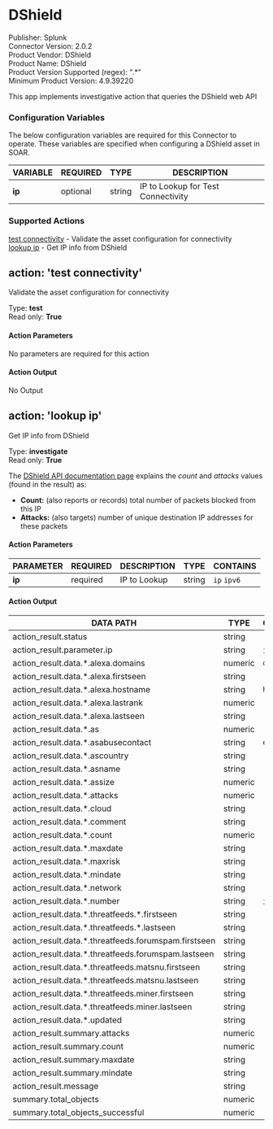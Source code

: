 [comment]: # "Auto-generated SOAR connector documentation"
# DShield

Publisher: Splunk  
Connector Version: 2\.0\.2  
Product Vendor: DShield  
Product Name: DShield  
Product Version Supported (regex): "\.\*"  
Minimum Product Version: 4\.9\.39220  

This app implements investigative action that queries the DShield web API

### Configuration Variables
The below configuration variables are required for this Connector to operate.  These variables are specified when configuring a DShield asset in SOAR.

VARIABLE | REQUIRED | TYPE | DESCRIPTION
-------- | -------- | ---- | -----------
**ip** |  optional  | string | IP to Lookup for Test Connectivity

### Supported Actions  
[test connectivity](#action-test-connectivity) - Validate the asset configuration for connectivity  
[lookup ip](#action-lookup-ip) - Get IP info from DShield  

## action: 'test connectivity'
Validate the asset configuration for connectivity

Type: **test**  
Read only: **True**

#### Action Parameters
No parameters are required for this action

#### Action Output
No Output  

## action: 'lookup ip'
Get IP info from DShield

Type: **investigate**  
Read only: **True**

The <a href="https\://isc\.sans\.edu/api/\#ip">DShield API documentation page</a> explains the <i>count</i> and <i>attacks</i> values \(found in the result\) as\:<ul><li><b>Count\:</b> \(also reports or records\) total number of packets blocked from this IP</li><li><b>Attacks\:</b> \(also targets\) number of unique destination IP addresses for these packets</li></ul>

#### Action Parameters
PARAMETER | REQUIRED | DESCRIPTION | TYPE | CONTAINS
--------- | -------- | ----------- | ---- | --------
**ip** |  required  | IP to Lookup | string |  `ip`  `ipv6` 

#### Action Output
DATA PATH | TYPE | CONTAINS
--------- | ---- | --------
action\_result\.status | string | 
action\_result\.parameter\.ip | string |  `ip`  `ipv6` 
action\_result\.data\.\*\.alexa\.domains | numeric |  `domain` 
action\_result\.data\.\*\.alexa\.firstseen | string | 
action\_result\.data\.\*\.alexa\.hostname | string |  `host name` 
action\_result\.data\.\*\.alexa\.lastrank | numeric | 
action\_result\.data\.\*\.alexa\.lastseen | string | 
action\_result\.data\.\*\.as | numeric | 
action\_result\.data\.\*\.asabusecontact | string |  `email` 
action\_result\.data\.\*\.ascountry | string | 
action\_result\.data\.\*\.asname | string | 
action\_result\.data\.\*\.assize | numeric | 
action\_result\.data\.\*\.attacks | numeric | 
action\_result\.data\.\*\.cloud | string | 
action\_result\.data\.\*\.comment | string | 
action\_result\.data\.\*\.count | numeric | 
action\_result\.data\.\*\.maxdate | string | 
action\_result\.data\.\*\.maxrisk | string | 
action\_result\.data\.\*\.mindate | string | 
action\_result\.data\.\*\.network | string | 
action\_result\.data\.\*\.number | string |  `ip`  `ipv6` 
action\_result\.data\.\*\.threatfeeds\.\*\.firstseen | string | 
action\_result\.data\.\*\.threatfeeds\.\*\.lastseen | string | 
action\_result\.data\.\*\.threatfeeds\.forumspam\.firstseen | string | 
action\_result\.data\.\*\.threatfeeds\.forumspam\.lastseen | string | 
action\_result\.data\.\*\.threatfeeds\.matsnu\.firstseen | string | 
action\_result\.data\.\*\.threatfeeds\.matsnu\.lastseen | string | 
action\_result\.data\.\*\.threatfeeds\.miner\.firstseen | string | 
action\_result\.data\.\*\.threatfeeds\.miner\.lastseen | string | 
action\_result\.data\.\*\.updated | string | 
action\_result\.summary\.attacks | numeric | 
action\_result\.summary\.count | numeric | 
action\_result\.summary\.maxdate | string | 
action\_result\.summary\.mindate | string | 
action\_result\.message | string | 
summary\.total\_objects | numeric | 
summary\.total\_objects\_successful | numeric | 